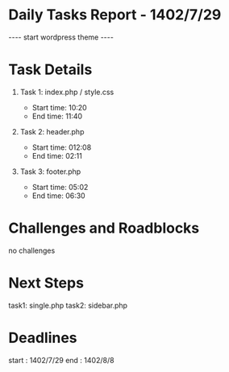 # Daily Tasks Report - 1402/7/29

---- start wordpress theme ----

# Task Details
   
1. Task 1: index.php / style.css
   - Start time: 10:20
   - End time: 11:40


2. Task 2: header.php
   - Start time: 012:08
   - End time: 02:11


3. Task 3: footer.php
   - Start time: 05:02
   - End time: 06:30

# Challenges and Roadblocks

no challenges

# Next Steps

task1: single.php
task2: sidebar.php

# Deadlines

start : 1402/7/29
end : 1402/8/8
